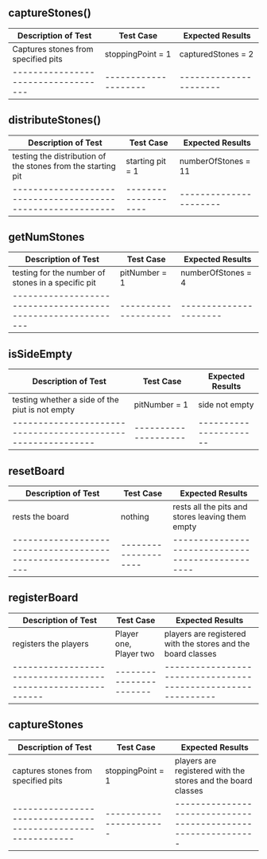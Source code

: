 ## captureStones()
| Description of Test               | Test Case          | Expected Results     |
|-----------------------------------|--------------------|----------------------|
|Captures stones from specified pits| stoppingPoint = 1  | capturedStones = 2   |
|-----------------------------------|--------------------|----------------------|

## distributeStones()
| Description of Test                                        | Test Case          | Expected Results     |
|------------------------------------------------------------|--------------------|----------------------|
|testing the distribution of the stones from the starting pit| starting pit = 1   | numberOfStones = 11   |
|------------------------------------------------------------|--------------------|----------------------|

## getNumStones
| Description of Test                                        | Test Case          | Expected Results     |
|------------------------------------------------------------|--------------------|----------------------|
|testing for the number of stones in a specific pit          | pitNumber = 1      | numberOfStones = 4   |
|------------------------------------------------------------|--------------------|----------------------|

## isSideEmpty 
| Description of Test                                        | Test Case          | Expected Results     |
|------------------------------------------------------------|--------------------|----------------------|
|testing whether a side of the piut is not empty             | pitNumber = 1      | side not empty       |
|------------------------------------------------------------|--------------------|----------------------|

## resetBoard 
| Description of Test                                        | Test Case          | Expected Results                                |
|------------------------------------------------------------|--------------------|-------------------------------------------------|
|rests the board                                             | nothing            | rests all the pits and stores leaving them empty|
|------------------------------------------------------------|--------------------|-------------------------------------------------|

## registerBoard 
| Description of Test                                        | Test Case             | Expected Results                                            |
|------------------------------------------------------------|-----------------------|-------------------------------------------------------------|
|registers the players                                       | Player one, Player two| players are registered with the stores and the board classes|
|------------------------------------------------------------|-----------------------|-------------------------------------------------------------|

## captureStones 
| Description of Test                                        | Test Case             | Expected Results                                            |
|------------------------------------------------------------|-----------------------|-------------------------------------------------------------|
|captures stones from specified pits                         | stoppingPoint = 1     |players are registered with the stores and the board classes |
|------------------------------------------------------------|-----------------------|-------------------------------------------------------------|
